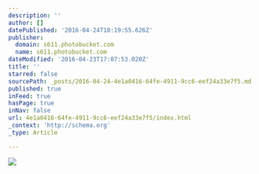 ```yaml
---
description: ''
author: []
datePublished: '2016-04-24T10:19:55.626Z'
publisher:
  domain: s611.photobucket.com
  name: s611.photobucket.com
dateModified: '2016-04-23T17:07:53.020Z'
title: ''
starred: false
sourcePath: _posts/2016-04-24-4e1a0416-64fe-4911-9cc6-eef24a33e7f5.md
published: true
inFeed: true
hasPage: true
inNav: false
url: 4e1a0416-64fe-4911-9cc6-eef24a33e7f5/index.html
_context: 'http://schema.org'
_type: Article

---
```

![](http://i611.photobucket.com/albums/tt191/Leda_Grace_Rasmussen/2016-04-21%2020.12.33_zpsmmtqgjk8.jpg?1461429624434&1461430581056&1461430608136&1461430714044)
